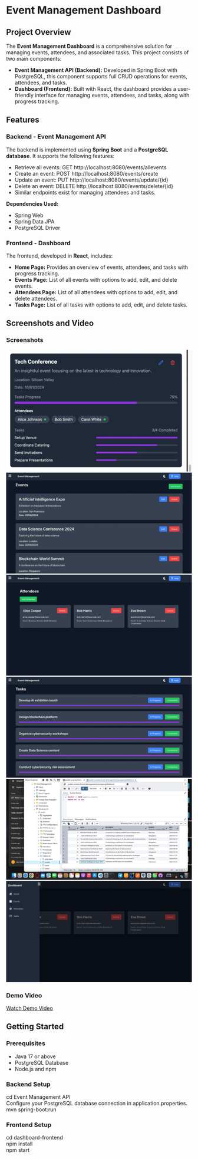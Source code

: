 <!DOCTYPE html>
<html lang="en">
<head>
</head>
<body>
    <div class="container">
        <h1>Event Management Dashboard</h1>

 <div class="section">
            <h2>Project Overview</h2>
            <p>
                The <strong>Event Management Dashboard</strong> is a comprehensive solution for managing events, attendees, and associated tasks. This project consists of two main components:
            </p>
            <ul>
                <li><strong>Event Management API (Backend):</strong> Developed in Spring Boot with PostgreSQL, this component supports full CRUD operations for events, attendees, and tasks.</li>
                <li><strong>Dashboard (Frontend):</strong> Built with React, the dashboard provides a user-friendly interface for managing events, attendees, and tasks, along with progress tracking.</li>
            </ul>
        </div>

 <div class="section">
            <h2>Features</h2>
            <h3>Backend - Event Management API</h3>
            <p>The backend is implemented using <strong>Spring Boot</strong> and a <strong>PostgreSQL database</strong>. It supports the following features:</p>
            <ul>
                <li>Retrieve all events: <span class="code-block">GET http://localhost:8080/events/allevents</span></li>
                <li>Create an event: <span class="code-block">POST http://localhost:8080/events/create</span></li>
                <li>Update an event: <span class="code-block">PUT http://localhost:8080/events/update/{id}</span></li>
                <li>Delete an event: <span class="code-block">DELETE http://localhost:8080/events/delete/{id}</span></li>
                <li>Similar endpoints exist for managing attendees and tasks.</li>
            </ul>
            <p><strong>Dependencies Used:</strong></p>
            <ul>
                <li>Spring Web</li>
                <li>Spring Data JPA</li>
                <li>PostgreSQL Driver</li>
            </ul>

 <h3>Frontend - Dashboard</h3>
            <p>The frontend, developed in <strong>React</strong>, includes:</p>
            <ul>
                <li><strong>Home Page:</strong> Provides an overview of events, attendees, and tasks with progress tracking.</li>
                <li><strong>Events Page:</strong> List of all events with options to add, edit, and delete events.</li>
                <li><strong>Attendees Page:</strong> List of all attendees with options to add, edit, and delete attendees.</li>
                <li><strong>Tasks Page:</strong> List of all tasks with options to add, edit, and delete tasks.</li>
            </ul>
        </div>

 <div class="section">
            <h2>Screenshots and Video</h2>
            <h3>Screenshots</h3>
            <div class="screenshot">
                <img src="https://github.com/Ravikumara666/Event-Management-Dashboard/blob/main/Screenshot2024-12-23at2.23.07P.jpeg?raw=true" alt="EventCard">
                <img src="https://github.com/Ravikumara666/Event-Management-Dashboard/blob/main/Screenshot2024-12-23at9.34.43P.jpeg?raw=true" alt="Events Page">
                <img src="https://github.com/Ravikumara666/Event-Management-Dashboard/blob/main/Screenshot2024-12-23at9.34.50P.jpeg?raw=true" alt="Attendee Page">
                <img src="https://github.com/Ravikumara666/Event-Management-Dashboard/blob/main/Screenshot2024-12-23at9.35.03P.jpeg?raw=true" alt="Tasks Page">
                <img src="https://github.com/Ravikumara666/Event-Management-Dashboard/blob/main/Screenshot2024-12-23at10.12.46P.jpeg?raw=true" alt="Postgres DB">
                <img src="https://github.com/Ravikumara666/Event-Management-Dashboard/blob/main/Screenshot2024-12-23at9.34.57P.jpeg?raw=true" alt="dashboard">
            </div>
            <h3>Demo Video</h3>
            <p><a class="btn" href="https://github.com/Ravikumara666/Event-Management-Dashboard/blob/main/Screen%20Recording%202024-12-23%20at%208-VEED%20(1).mp4" target="_blank">Watch Demo Video</a></p>
        </div>

 <div class="section">
            <h2>Getting Started</h2>
            <h3>Prerequisites</h3>
            <ul>
                <li>Java 17 or above</li>
                <li>PostgreSQL Database</li>
                <li>Node.js and npm</li>
            </ul>
            <h3>Backend Setup</h3>
            <div class="code-block">
                cd Event Management API<br>
                Configure your PostgreSQL database connection in application.properties.<br>
                mvn spring-boot:run
            </div>
            <h3>Frontend Setup</h3>
            <div class="code-block">
                cd dashboard-frontend<br>
                npm install<br>
                npm start
            </div>
        </div>
    </div>
</body>
</html>
